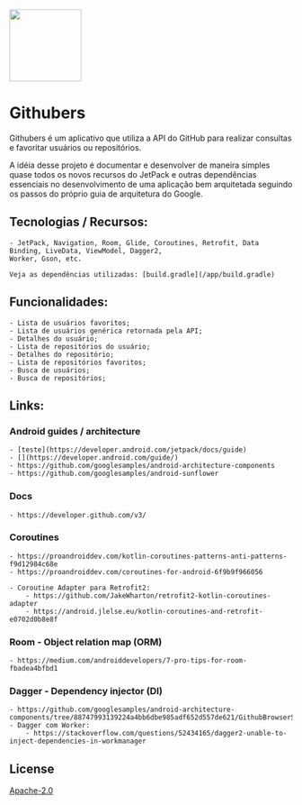 <img src="https://github.com/helpdeveloper/githubers/blob/master/app/src/main/ic_launcher-web.png" width="128">

# Githubers

   Githubers é um aplicativo que utiliza a API do GitHub para realizar consultas e favoritar usuários ou repositórios.
   
   A idéia desse projeto é documentar e desenvolver de maneira simples quase todos os novos recursos do JetPack
 e outras dependências essenciais no desenvolvimento de uma aplicação bem arquitetada seguindo os passos do próprio
 guia de arquitetura do Google.
 
## Tecnologias / Recursos:

    - JetPack, Navigation, Room, Glide, Coroutines, Retrofit, Data Binding, LiveData, ViewModel, Dagger2, 
    Worker, Gson, etc.
    
    Veja as dependências utilizadas: [build.gradle](/app/build.gradle)

## Funcionalidades:

    - Lista de usuários favoritos;
    - Lista de usuários genérica retornada pela API;
    - Detalhes do usuário;
    - Lista de repositórios do usuário;
    - Detalhes do repositório;
    - Lista de repositórios favoritos;
    - Busca de usuários;
    - Busca de repositórios;

## Links:

### Android guides / architecture
    - [teste](https://developer.android.com/jetpack/docs/guide)
    - [](https://developer.android.com/guide/)
    - https://github.com/googlesamples/android-architecture-components
    - https://github.com/googlesamples/android-sunflower

### Docs
    - https://developer.github.com/v3/

### Coroutines
    - https://proandroiddev.com/kotlin-coroutines-patterns-anti-patterns-f9d12984c68e
    - https://proandroiddev.com/coroutines-for-android-6f9b9f966056
    
    - Coroutine Adapter para Retrofit2: 
        - https://github.com/JakeWharton/retrofit2-kotlin-coroutines-adapter
        - https://android.jlelse.eu/kotlin-coroutines-and-retrofit-e0702d0b8e8f
    
### Room - Object relation map (ORM)
    - https://medium.com/androiddevelopers/7-pro-tips-for-room-fbadea4bfbd1

### Dagger - Dependency injector (DI)
    - https://github.com/googlesamples/android-architecture-components/tree/88747993139224a4bb6dbe985adf652d557de621/GithubBrowserSample/app/src/main/java/com/android/example/github/di
    - Dagger com Worker:
        - https://stackoverflow.com/questions/52434165/dagger2-unable-to-inject-dependencies-in-workmanager

## License
[Apache-2.0](https://choosealicense.com/licenses/apache-2.0/)
